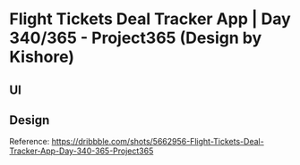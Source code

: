 # Flight Tickets Deal Tracker App | Day 340/365 - Project365 (Design by Kishore)

## UI

## Design 



Reference: https://dribbble.com/shots/5662956-Flight-Tickets-Deal-Tracker-App-Day-340-365-Project365

